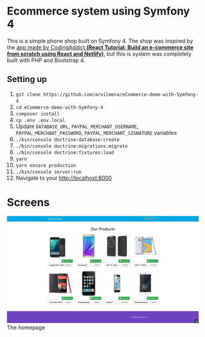 # Ecommerce system using Symfony 4

This is a simple phone shop built on Symfony 4. The shop was inspired by the [app made by CodingAddict __(React Tutorial: Build an e-commerce site from scratch using React and Netlify)__](https://www.youtube.com/watch?v=wPQ1-33teR4), but this is system was completely built with PHP and Bootstrap 4.

## Setting up

1. ```git clone https://github.com/arvilmena/eCommerce-demo-with-Symfony-4```
2. ```cd eCommerce-demo-with-Symfony-4```
3. ```composer install```
4. ```cp .env .env.local```
5. Update `DATABASE_URL`, `PAYPAL_MERCHANT_USERNAME`, `PAYPAL_MERCHANT_PASSWORD`, `PAYPAL_MERCHANT_SIGNATURE` variables
6. ```./bin/console doctrine:database:create```
7. ```./bin/console doctrine:migrations:migrate```
8. ```./bin/console doctrine:fixtures:load```
9. ```yarn```
10. ```yarn encore production```
11. ```./bin/console server:run```
12. Navigate to your [http://localhost:8000](http://localhost:8000)

# Screens

![Homepage](/docs/images/home.png)
The homepage
